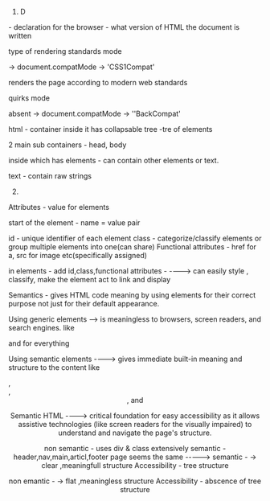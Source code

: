 
1) D
<!DOCTYPE html> - declaration for the browser - what version of HTML the document is written
type of rendering
standards mode 
<!DOCTYPE html> -> document.compatMode -> 'CSS1Compat'
renders the page according to modern web standards


quirks mode
<!DOCTYPE html> absent  -> document.compatMode -> ''BackCompat'


html - container  inside it has collapsable tree -tre of elements

2 main sub containers - head, body

inside which has elements -  can contain other elements or text.

text - contain raw strings


2)
Attributes - value for elements 

start of the element - name = value pair

id - unique identifier of each element 
class - categorize/classify elements or group multiple elements into one(can share)
Functional attributes  - href for a, src for image etc(specifically assigned)

in elements - add id,class,functional attributes - ----> can easily style , classify, make the element act to link and display




Semantics - gives HTML code meaning by using elements for their correct purpose not just for their default appearance.

Using generic elements  --> is meaningless to browsers, screen readers, and search engines.
like  <div> and <span> for everything

Using semantic elements ----> gives immediate built-in meaning and structure to the content 
like <nav>, <article>, <header>, and <footer>  



Semantic HTML ---->  critical foundation for easy accessibility
 as it allows assistive technologies (like screen readers for the visually impaired) to understand and navigate the page's structure.

 non semantic - uses div & class extensively
 semantic -  header,nav,main,articl,footer
 page seems the same -----> 
 semantic - -> clear ,meaningfull structure 
 Accessibility - tree structure

 non emantic - -> flat ,meaningless structure 
 Accessibility - abscence of tree structure